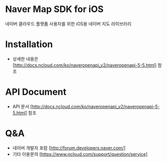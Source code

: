 # **Naver Map SDK for iOS**

네이버 클라우드 플랫폼 사용자를 위한 iOS용 네이버 지도 라이브러리

Installation
==
- 상세한 내용은 [http://docs.ncloud.com/ko/naveropenapi_v2/naveropenapi-5-5.html] 참조 

API Document
==
- API 문서 [http://docs.ncloud.com/ko/naveropenapi_v2/naveropenapi-5-5.html] 참조 

Q&A
==
- 네이버 개발자 포럼 [http://forum.developers.naver.com/]
- 기타 이용문의 [https://www.ncloud.com/support/question/service] 

